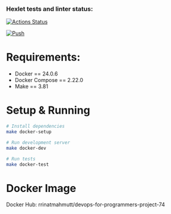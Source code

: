 ### Hexlet tests and linter status:
[![Actions Status](https://github.com/talveRinat/devops-for-programmers-project-74/actions/workflows/hexlet-check.yml/badge.svg)](https://github.com/talveRinat/devops-for-programmers-project-74/actions)

[![Push](https://github.com/talveRinat/devops-for-programmers-project-74/actions/workflows/push.yml/badge.svg?branch=main&event=push)](https://github.com/talveRinat/devops-for-programmers-project-74/actions/workflows/push.yml)


# Requirements:
- Docker == 24.0.6
- Docker Compose == 2.22.0
- Make == 3.81

# Setup & Running
```bash
# Install dependencies
make docker-setup

# Run development server
make docker-dev

# Run tests
make docker-test
```

# Docker Image
Docker Hub: rrinatmahmutt/devops-for-programmers-project-74